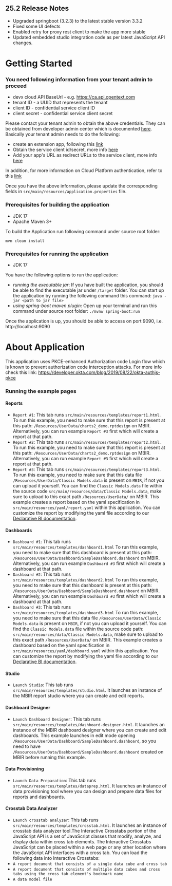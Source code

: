## 25.2 Release Notes
* Upgraded springboot (3.2.3) to the latest stable version 3.3.2
* Fixed some UI defects
* Enabled retry for proxy rest client to make the app more stable
* Updated embedded studio integration code as per latest JavaScript API changes.

# Getting Started
### You need following information from your tenant admin to proceed
* devx cloud API BaseUrl - e.g. https://ca.api.opentext.com
* tenant ID - a UUID that represents the tenant
* client ID - confidential service client ID
* client secret - confidential service client secret

Please contact your tenant admin to obtain the above credentials. They can be obtained from developer admin center which is documented [here](https://developer.opentext.com/imservices/developertools/developeradmin/documentation/applicationadministration/2). Basically your tenant admin needs to do the following:
* create an extension app, following this [link](https://developer.opentext.com/imservices/developertools/developeradmin/tutorials/createyourfirstapplication/2)
* Obtain the service client id/secret, more info [here](https://developer.opentext.com/imservices/developertools/developeradmin/documentation/tenantidandpassword/2)
* Add your app's URL as redirect URLs to the service client, more info [here](https://developer.opentext.com/imservices/developertools/developeradmin/documentation/tenantidandpassword/2)

In addition, for more information on Cloud Platform authentication, refer to this [link](https://developer.opentext.com/imservices/developertools/developeradmin/documentation/authentication/1)


Once you have the above information, please update the corresponding fields in `src/main/resources/application.properties` file.

### Prerequisites for building the application
* JDK 17
* Apache Maven 3+

To build the Application run following command under source root folder:
```
mvn clean install
```
### Prerequisites for running the application
* JDK 17 

You have the following options to run the application:
* _running the executable jar_: If you have built the application, you should be able to find the executable jar under `/target` folder. You can start up the application by running the following command this command: `java -jar <path to jar file>`
* _using spring-boot maven plugin_: Open up your terminal and run this command under source root folder: `./mvnw spring-boot:run` 

Once the application is up, you should be able to access on port 9090, i.e. http://localhost:9090

# About Application
This application uses PKCE-enhanced Authorization code Login flow which is known to prevent authorization code interception attacks. For more info check this link: https://developer.okta.com/blog/2019/08/22/okta-authjs-pkce

### Running the example pages
#### Reports
* `Report #1`: This tab runs `src/main/resources/templates/report1.html`. To run this example, you need to make sure that this report is present at this path: `/Resources/UserData/charts2_demo.rptdesign` on MBIR. Alternatively, you can run example `Report #3` first which will create a report at that path.
* `Report #2`: This tab runs `src/main/resources/templates/report2.html`. To run this example, you need to make sure that this report is present at this path: `/Resources/UserData/charts2_demo.rptdesign` on MBIR. Alternatively, you can run example `Report #3` first which will create a report at that path.
* `Report #3`: This tab runs `src/main/resources/templates/report3.html`. To run this example, you need to make sure that this data file `/Resources/UserData/Classic Models.data` is present on `MBIR`, if not you can upload it yourself. You can find the `Classic Models.data` file within the source code `src/main/resources/data/Classic Models.data`, make sure to upload to this exact path `/Resources/UserData/` on MBIR. This example creates a report based on the yaml specification in `src/main/resources/yaml/report.yaml` within this application. You can customize the report by modifying the yaml file according to our [Declarative BI documentation](https://confluence.opentext.com/display/Analytics/Declarative+BI+YAML+Specification). 
#### Dashboards
* `Dashboard #1`: This tab runs `src/main/resources/templates/dashboard1.html`  To run this example, you need to make sure that this dashboard is present at this path: `/Resources/UserData/Dashboard/SampleDashboard.dashboard` on MBIR. Alternatively, you can run example `Dashboard #3` first which will create a dashboard at that path.                                                                                                                                                                                                                                                                                                                                                                                                                                                
* `Dashboard #2`: This tab runs `src/main/resources/templates/dashboard2.html`  To run this example, you need to make sure that this dashboard is present at this path: `/Resources/UserData/Dashboard/SampleDashboard.dashboard` on MBIR. Alternatively, you can run example `Dashboard #3` first which will create a dashboard at that path.                                                                                                                                                                                                                                                                                                                                                                                                                                                
* `Dashboard #3`: This tab runs `src/main/resources/templates/dashboard3.html`  To run this example, you need to make sure that this data file `/Resources/UserData/Classic Models.data` is present on `MBIR`, if not you can upload it yourself. You can find the `Classic Models.data` file within the source code path: `src/main/resources/data/Classic Models.data`, make sure to upload to this exact path `/Resources/UserData/` on MBIR. This example creates a dashboard based on the yaml specification in `src/main/resources/yaml/dashboard.yaml` within this application. You can customize the report by modifying the yaml file according to our [Declarative BI documentation](https://confluence.opentext.com/display/Analytics/Declarative+BI+YAML+Specification).
#### Studio
* `Launch Studio`: This tab runs `src/main/resources/templates/studio.html`. It launches an instance of the MBIR report studio where you can create and edit reports.
#### Dashboard Designer
* `Launch Dashboard Designer`: This tab runs `src/main/resources/templates/dashboard-designer.html`. It launches an instance of the MBIR dashboard designer where you can create and edit dashboards. This example launches in edit mode opening `/Resources/UserData/Dashboard/SampleDashboard.dashboard`, so you need to have `/Resources/UserData/Dashboard/SampleDashboard.dashboard` created on MBIR before running this example.
#### Data Provisioning
* `Launch Data Preparation`: This tab runs `src/main/resources/templates/dataprep.html`. It launches an instance of data provisioning tool where you can design and prepare data files for reports and dashboards.
#### Crosstab Data Analyzer
* `Launch crosstab analyzer`: This tab runs `src/main/resources/templates/crosstab.html`. It launches an instance of crosstab data analyzer tool.The Interactive Crosstabs portion of the JavaScript API is a set of JavaScript classes that modify, analyze, and display data within cross tab elements. The Interactive Crosstabs JavaScript can be placed within a web page or any other location where the JavaScript API interfaces with a cross tab. You can load the following data into Interactive Crosstabs:
* `A report document that consists of a single data cube and cross tab`
* `A report document that consists of multiple data cubes and cross tabs using the cross tab element's bookmark name`
* `A data model file`
